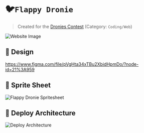 # 🐦`Flappy Dronie`

> Created for the [Dronies Contest](https://twitter.com/DroniesNFT/status/1471944344009543682) (Category: `Coding/Web`)

<img src="https://raw.githubusercontent.com/bennodev19/dronies-watch/master/static/website-capture.png" alt="Website Image">

## 🌝 Design

https://www.figma.com/file/pVgHta34xTBu2XbidHpmDo/?node-id=21%3A959

## 📄 Sprite Sheet

<img src="https://raw.githubusercontent.com/bennodev19/dronies-watch/master/client/src/assets/games/flappydronie/sheet.png" alt="Flappy Dronie Spritesheet">

## 👾 Deploy Architecture

<img src="https://raw.githubusercontent.com/bennodev19/dronies-watch/master/static/deploy-architecture.png" alt="Deploy Architecture">
